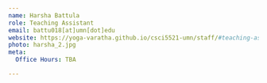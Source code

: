 ```yaml
---
name: Harsha Battula
role: Teaching Assistant
email: battu018[at]umn[dot]edu
website: https://yoga-varatha.github.io/csci5521-umn/staff/#teaching-assistants
photo: harsha_2.jpg
meta:
  Office Hours: TBA

---
```


